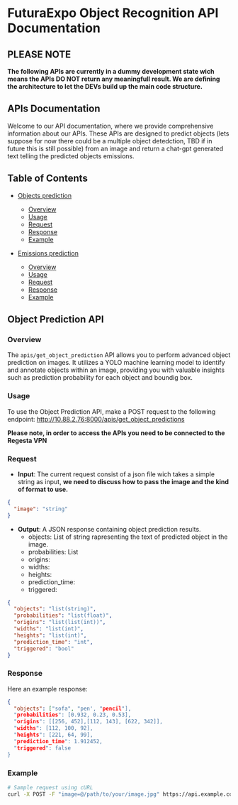 ﻿# FuturaExpo Object Recognition API Documentation

## PLEASE NOTE 
**The following APIs are currently in a dummy development state wich means the APIs DO NOT return any meaningfull result. We are defining the architecture to let the DEVs build up the main code structure.**

## APIs Documentation
Welcome to our API documentation, where we provide comprehensive information about our APIs. These APIs are designed to predict objects (lets suppose for now there could be a multiple object detedction, TBD if in future this is still possible) from an image and return a chat-gpt generated text telling the predicted objects emissions.

## Table of Contents
- [Objects prediction](#object-prediction-api)
  - [Overview](#overview)
  - [Usage](#usage)
  - [Request](#request)
  - [Response](#response)
  - [Example](#example)

- [Emissions prediction](#emissions-text-api)
  - [Overview](#overview)
  - [Usage](#usage)
  - [Request](#request)
  - [Response](#response)
  - [Example](#example)

## Object Prediction API
### Overview
The `apis/get_object_prediction` API allows you to perform advanced object prediction on images. It utilizes a YOLO machine learning model to identify and annotate objects within an image, providing you with valuable insights such as prediction probability for each object and boundig box.

### Usage
To use the Object Prediction API, make a POST request to the following endpoint: http://10.88.2.76:8000/apis/get_object_predictions

**Please note, in order to access the APIs you need to be connected to the Regesta VPN**

### Request
- **Input**: The current request consist of a json file wich takes a simple string as input, **we need to discuss how to pass the image and the kind of format to use.**
```json
{
  "image": "string"
}
```
- **Output**: A JSON response containing object prediction results.
  - objects: List of string rapresenting the text of predicted object in the image.
  - probabilities: List 
  - origins: 
  - widths: 
  - heights: 
  - prediction_time: 
  - triggered: 
```json
{
  "objects": "list(string)",
  "probabilities": "list(float)",
  "origins": "list(list(int))",
  "widths": "list(int)",
  "heights": "list(int)",
  "prediction_time": "int",
  "triggered": "bool"
}
```

### Response
Here an example response:
```json
{
  "objects": ["sofa", "pen', "pencil"],
  "probabilities": [0.932, 0.23, 0.53],
  "origins": [[256, 452],[112, 143], [622, 342]],
  "widths": [112, 100, 92],
  "heights": [221, 64, 99],
  "prediction_time": 1.912452,
  "triggered": false
}
```

### Example
```bash
# Sample request using cURL
curl -X POST -F "image=@/path/to/your/image.jpg" https://api.example.com/api/get_object_prediction
